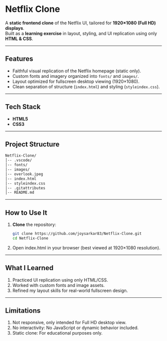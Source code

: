 # Netflix Clone

A **static frontend clone** of the Netflix UI, tailored for **1920×1080 (Full HD) displays**.  
Built as a **learning exercise** in layout, styling, and UI replication using only **HTML & CSS**.

---

## Features
- Faithful visual replication of the Netflix homepage (static only).
- Custom fonts and imagery organized into `fonts/` and `images/`.
- Layout optimized for fullscreen desktop viewing (1920×1080).
- Clean separation of structure (`index.html`) and styling (`styleindex.css`).

---

## Tech Stack
- **HTML5**
- **CSS3**

---

## Project Structure
   ```bash
   Netflix-Clone/
   │-- .vscode/
   │-- fonts/
   │-- images/
   │-- overlook.jpeg
   │-- index.html
   │-- styleindex.css
   │-- .gitattributes
   │-- README.md
   ```
---

## How to Use It
1. **Clone** the repository:
   ```bash
   git clone https://github.com/joysarkar83/Netflix-Clone.git
   cd Netflix-Clone
2. Open index.html in your browser (best viewed at 1920×1080 resolution).

---

## What I Learned
1. Practiced UI replication using only HTML/CSS.
2. Worked with custom fonts and image assets.
3. Refined my layout skills for real-world fullscreen design.

---

## Limitations
1. Not responsive, only intended for Full HD desktop view.
2. No interactivity: No JavaScript or dynamic behavior included.
3. Static clone: For educational purposes only.

